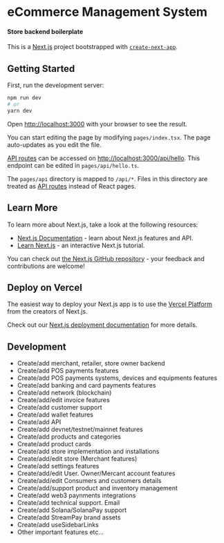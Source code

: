 # eCommerce Management System

#### Store backend boilerplate

This is a [Next.js](https://nextjs.org/) project bootstrapped with [`create-next-app`](https://github.com/vercel/next.js/tree/canary/packages/create-next-app).

## Getting Started

First, run the development server:

```bash
npm run dev
# or
yarn dev
```

Open [http://localhost:3000](http://localhost:3000) with your browser to see the result.

You can start editing the page by modifying `pages/index.tsx`. The page auto-updates as you edit the file.

[API routes](https://nextjs.org/docs/api-routes/introduction) can be accessed on [http://localhost:3000/api/hello](http://localhost:3000/api/hello). This endpoint can be edited in `pages/api/hello.ts`.

The `pages/api` directory is mapped to `/api/*`. Files in this directory are treated as [API routes](https://nextjs.org/docs/api-routes/introduction) instead of React pages.

## Learn More

To learn more about Next.js, take a look at the following resources:

- [Next.js Documentation](https://nextjs.org/docs) - learn about Next.js features and API.
- [Learn Next.js](https://nextjs.org/learn) - an interactive Next.js tutorial.

You can check out [the Next.js GitHub repository](https://github.com/vercel/next.js/) - your feedback and contributions are welcome!

## Deploy on Vercel

The easiest way to deploy your Next.js app is to use the [Vercel Platform](https://vercel.com/new?utm_medium=default-template&filter=next.js&utm_source=create-next-app&utm_campaign=create-next-app-readme) from the creators of Next.js.

Check out our [Next.js deployment documentation](https://nextjs.org/docs/deployment) for more details.

## Development

- Create/add merchant, retailer, store owner backend
- Create/add POS payments features
- Create/add POS payments systems, devices and equipments features
- Create/add banking and card payments features
- Create/add network (blockchain)
- Create/add/edit invoice features
- Create/add customer support
- Create/add wallet features
- Create/add API
- Create/add devnet/testnet/mainnet features
- Create/add products and categories
- Create/add product cards
- Create/add store implementation and installations
- Create/add/edit store (Merchant features)
- Create/add settings features
- Create/add/edit User. Owner/Mercant account features
- Create/add/edit Consumers and customers details
- Create/add/support product and inventory management
- Create/add web3 paynments integrations
- Create/add technical support. Email
- Create/add Solana/SolanaPay support
- Create/add StreamPay brand assets
- Create/add useSidebarLinks
- Other important features etc...
